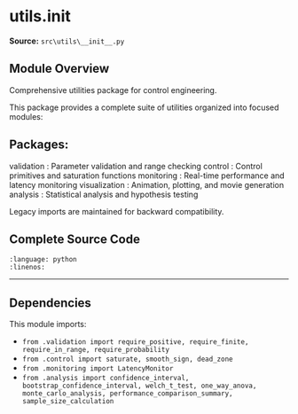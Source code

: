 # utils.__init__

**Source:** `src\utils\__init__.py`

## Module Overview

Comprehensive utilities package for control engineering.

This package provides a complete suite of utilities organized into focused modules:

Packages:
---------
validation : Parameter validation and range checking
control : Control primitives and saturation functions
monitoring : Real-time performance and latency monitoring
visualization : Animation, plotting, and movie generation
analysis : Statistical analysis and hypothesis testing

Legacy imports are maintained for backward compatibility.

## Complete Source Code

```{literalinclude} ../../../src/utils/__init__.py
:language: python
:linenos:
```

---

## Dependencies

This module imports:

- `from .validation import require_positive, require_finite, require_in_range, require_probability`
- `from .control import saturate, smooth_sign, dead_zone`
- `from .monitoring import LatencyMonitor`
- `from .analysis import confidence_interval, bootstrap_confidence_interval, welch_t_test, one_way_anova, monte_carlo_analysis, performance_comparison_summary, sample_size_calculation`
